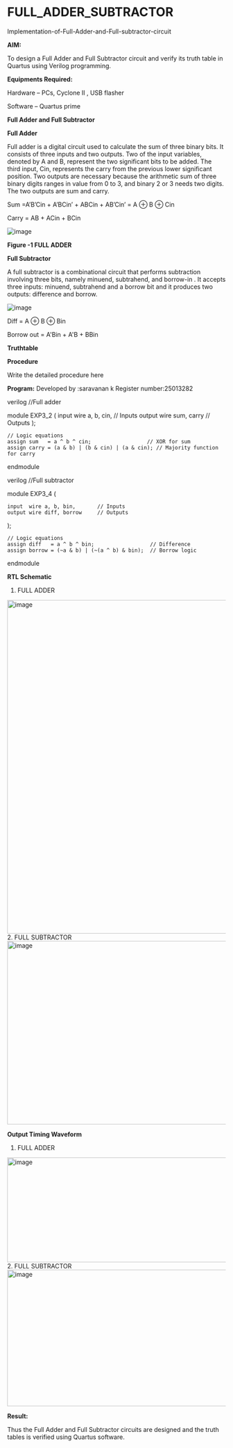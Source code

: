 # FULL_ADDER_SUBTRACTOR

Implementation-of-Full-Adder-and-Full-subtractor-circuit

**AIM:**

To design a Full Adder and Full Subtractor circuit and verify its truth table in Quartus using Verilog programming.

**Equipments Required:**

Hardware – PCs, Cyclone II , USB flasher

Software – Quartus prime

**Full Adder and Full Subtractor**

**Full Adder**

Full adder is a digital circuit used to calculate the sum of three binary bits. It consists of three inputs and two outputs. Two of the input variables, denoted by A and B, represent the two significant bits to be added. The third input, Cin, represents the carry from the previous lower significant position. Two outputs are necessary because the arithmetic sum of three binary digits ranges in value from 0 to 3, and binary 2 or 3 needs two digits. The two outputs are sum and carry.

Sum =A’B’Cin + A’BCin’ + ABCin + AB’Cin’ = A ⊕ B ⊕ Cin 

Carry = AB + ACin + BCin

![image](https://github.com/naavaneetha/FULL_ADDER_SUBTRACTOR/assets/154305477/0f30ba51-5ffb-4198-845f-18e054f675e7)

**Figure -1 FULL ADDER**

**Full Subtractor**

A full subtractor is a combinational circuit that performs subtraction involving three bits, namely minuend, subtrahend, and borrow-in . It accepts three inputs: minuend, subtrahend and a borrow bit and it produces two outputs: difference and borrow.

![image](https://github.com/naavaneetha/FULL_ADDER_SUBTRACTOR/assets/154305477/02b24f51-ab51-4304-9ad6-7b81ffc1ead5)

Diff = A ⊕ B ⊕ Bin 

Borrow out = A'Bin + A'B + BBin

**Truthtable**

**Procedure**

Write the detailed procedure here

**Program:**
Developed by :saravanan k
Register number:25013282



verilog
//Full adder

module EXP3_2 (
    input  wire a, b, cin,   // Inputs
    output wire sum, carry   // Outputs
);

    // Logic equations
    assign sum   = a ^ b ^ cin;                  // XOR for sum
    assign carry = (a & b) | (b & cin) | (a & cin); // Majority function for carry

endmodule





verilog
//Full subtractor

module EXP3_4 (

    input  wire a, b, bin,       // Inputs
    output wire diff, borrow     // Outputs
    
);

    // Logic equations
    assign diff   = a ^ b ^ bin;                  // Difference
    assign borrow = (~a & b) | (~(a ^ b) & bin);  // Borrow logic
    

endmodule


**RTL Schematic**
1. FULL ADDER
<img width="1016" height="767" alt="image" src="https://github.com/user-attachments/assets/45e65128-2f52-419e-8537-6b758a65c2c2" />
2. FULL SUBTRACTOR
<img width="1020" height="422" alt="image" src="https://github.com/user-attachments/assets/4cd8651f-2a0a-495a-9ba5-8978c8534d6f" />

**Output Timing Waveform**
1. FULL ADDER
<img width="1318" height="241" alt="image" src="https://github.com/user-attachments/assets/99b96d05-2b35-4bfa-8952-389037a9c732" />
2. FULL SUBTRACTOR
<img width="1316" height="314" alt="image" src="https://github.com/user-attachments/assets/f75e481e-6b27-4164-a4e9-93210555c37f" />

**Result:**

Thus the Full Adder and Full Subtractor circuits are designed and the truth tables is verified using Quartus software.




